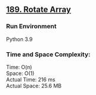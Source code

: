 ## [189. Rotate Array](https://leetcode.com/problems/rotate-array/)

### Run Environment
Python 3.9

### Time and Space Complexity:
Time: O(n)  
Space: O(1)  
Actual Time: 216 ms  
Actual Space: 25.6 MB
